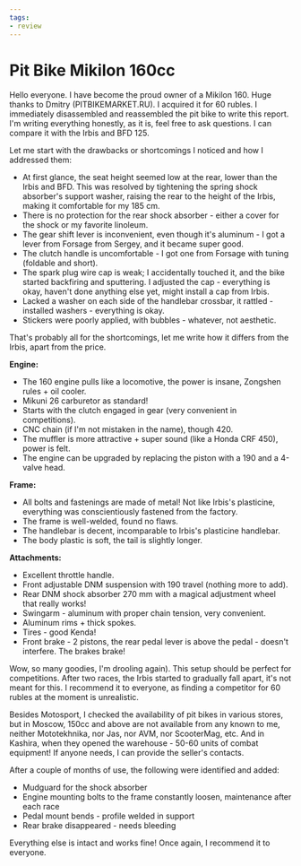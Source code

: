 ```yaml
---
tags:
- review
---
```


# Pit Bike Mikilon 160cc

Hello everyone. I have become the proud owner of a Mikilon 160. Huge thanks to Dmitry (PITBIKEMARKET.RU). I acquired it for 60 rubles. I immediately disassembled and reassembled the pit bike to write this report. I'm writing everything honestly, as it is, feel free to ask questions. I can compare it with the Irbis and BFD 125.

Let me start with the drawbacks or shortcomings I noticed and how I addressed them:
- At first glance, the seat height seemed low at the rear, lower than the Irbis and BFD. This was resolved by tightening the spring shock absorber's support washer, raising the rear to the height of the Irbis, making it comfortable for my 185 cm.
- There is no protection for the rear shock absorber - either a cover for the shock or my favorite linoleum.
- The gear shift lever is inconvenient, even though it's aluminum - I got a lever from Forsage from Sergey, and it became super good.
- The clutch handle is uncomfortable - I got one from Forsage with tuning (foldable and short).
- The spark plug wire cap is weak; I accidentally touched it, and the bike started backfiring and sputtering. I adjusted the cap - everything is okay, haven't done anything else yet, might install a cap from Irbis.
- Lacked a washer on each side of the handlebar crossbar, it rattled - installed washers - everything is okay.
- Stickers were poorly applied, with bubbles - whatever, not aesthetic.

That's probably all for the shortcomings, let me write how it differs from the Irbis, apart from the price.

**Engine:**
- The 160 engine pulls like a locomotive, the power is insane, Zongshen rules + oil cooler.
- Mikuni 26 carburetor as standard!
- Starts with the clutch engaged in gear (very convenient in competitions).
- CNC chain (if I'm not mistaken in the name), though 420.
- The muffler is more attractive + super sound (like a Honda CRF 450), power is felt.
- The engine can be upgraded by replacing the piston with a 190 and a 4-valve head.

**Frame:**
- All bolts and fastenings are made of metal! Not like Irbis's plasticine, everything was conscientiously fastened from the factory.
- The frame is well-welded, found no flaws.
- The handlebar is decent, incomparable to Irbis's plasticine handlebar.
- The body plastic is soft, the tail is slightly longer.

**Attachments:**
- Excellent throttle handle.
- Front adjustable DNM suspension with 190 travel (nothing more to add).
- Rear DNM shock absorber 270 mm with a magical adjustment wheel that really works!
- Swingarm - aluminum with proper chain tension, very convenient.
- Aluminum rims + thick spokes.
- Tires - good Kenda!
- Front brake - 2 pistons, the rear pedal lever is above the pedal - doesn't interfere. The brakes brake!

Wow, so many goodies, I'm drooling again). This setup should be perfect for competitions. After two races, the Irbis started to gradually fall apart, it's not meant for this. I recommend it to everyone, as finding a competitor for 60 rubles at the moment is unrealistic.

Besides Motosport, I checked the availability of pit bikes in various stores, but in Moscow, 150cc and above are not available from any known to me, neither Mototekhnika, nor Jas, nor AVM, nor ScooterMag, etc. And in Kashira, when they opened the warehouse - 50-60 units of combat equipment! If anyone needs, I can provide the seller's contacts.

After a couple of months of use, the following were identified and added:
- Mudguard for the shock absorber
- Engine mounting bolts to the frame constantly loosen, maintenance after each race
- Pedal mount bends - profile welded in support
- Rear brake disappeared - needs bleeding

Everything else is intact and works fine! Once again, I recommend it to everyone.
